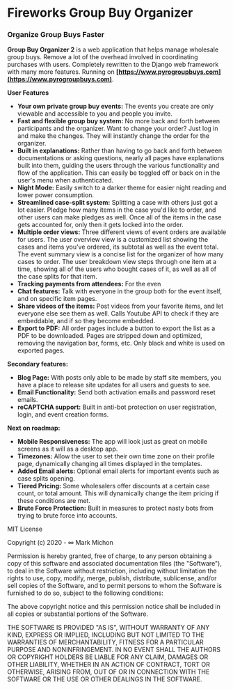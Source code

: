 # Fireworks Group Buy Organizer

### Organize Group Buys Faster

**Group Buy Organizer 2** is a web application that helps manage wholesale group buys.  Remove a lot of the overhead
involved in coordinating purchases with users.  Completely rewritten to the Django web framework with many more 
features.  Running on **[https://www.pyrogroupbuys.com](https://www.pyrogroupbuys.com)**.  

**User Features**
+ **Your own private group buy events:**  The events you create are only viewable and accessible to you and people you invite.
+ **Fast and flexible group buy system:**  No more back and forth between participants and the organizer.  Want to
change your order?  Just log in and make the changes.  They will instantly change the order for the organizer.
+ **Built in explanations:**  Rather than having to go back and forth between documentations or asking questions, nearly
all pages have explanations built into them, guiding the users through the various functionality and flow of the 
application.  This can easily be toggled off or back on in the user's menu when authenticated.
+ **Night Mode:** Easily switch to a darker theme for easier night reading and lower power consumption.
+ **Streamlined case-split system:** Splitting a case with others just got a lot easier.  Pledge how many items in the 
case you'd like to order, and other users can make pledges as well.  Once all of the items in the case gets accounted
for, only then it gets locked into the order.
+ **Multiple order views:**  Three different views of event orders are available for users.  The user overview view is 
a customized list showing the cases and items you've ordered, its subtotal as well as the event total.  The event 
summary view is a concise list for the organizer of how many cases to order.  The user breakdown view steps through one
item at a time, showing all of the users who bought cases of it, as well as all of the case splits for that item.
+ **Tracking payments from attendees:** For the even
+ **Chat features:**  Talk with everyone in the group both for the event itself, and on specific item pages.
+ **Share videos of the items:**  Post videos from your favorite items, and let everyone else see them as well.  Calls Youtube API to check if they are embeddable, and if so they become embedded.
+ **Export to PDF:** All order pages include a button to export the list as a PDF to be downloaded.  Pages are stripped 
down and optimized, removing the navigation bar, forms, etc.  Only black and white is used on exported pages.

**Secondary features:**
+ **Blog Page:**  With posts only able to be made by staff site members, you have a place to release site updates for all users and guests to see.
+ **Email Functionality:** Send both activation emails and password reset emails.
+ **reCAPTCHA support:**  Built in anti-bot protection on user registration, login, and event creation forms.

**Next on roadmap:**
+ **Mobile Responsiveness:**  The app will look just as great on mobile screens as it will as a desktop app.
+ **Timezones:**  Allow the user to set their own time zone on their profile page, dynamically changing all times displayed in the templates.
+ **Added Email alerts:**  Optional email alerts for important events such as case splits opening.
+ **Tiered Pricing:**  Some wholesalers offer discounts at a certain case count, or total amount.  This will dynamically change the item pricing if these conditions are met.
+ **Brute Force Protection:** Built in measures to protect nasty bots from trying to brute force into accounts.

MIT License

Copyright (c) 2020 - ∞ Mark Michon

Permission is hereby granted, free of charge, to any person obtaining a copy
of this software and associated documentation files (the "Software"), to deal
in the Software without restriction, including without limitation the rights
to use, copy, modify, merge, publish, distribute, sublicense, and/or sell
copies of the Software, and to permit persons to whom the Software is
furnished to do so, subject to the following conditions:

The above copyright notice and this permission notice shall be included in all
copies or substantial portions of the Software.

THE SOFTWARE IS PROVIDED "AS IS", WITHOUT WARRANTY OF ANY KIND, EXPRESS OR
IMPLIED, INCLUDING BUT NOT LIMITED TO THE WARRANTIES OF MERCHANTABILITY,
FITNESS FOR A PARTICULAR PURPOSE AND NONINFRINGEMENT. IN NO EVENT SHALL THE
AUTHORS OR COPYRIGHT HOLDERS BE LIABLE FOR ANY CLAIM, DAMAGES OR OTHER
LIABILITY, WHETHER IN AN ACTION OF CONTRACT, TORT OR OTHERWISE, ARISING FROM,
OUT OF OR IN CONNECTION WITH THE SOFTWARE OR THE USE OR OTHER DEALINGS IN THE
SOFTWARE.
